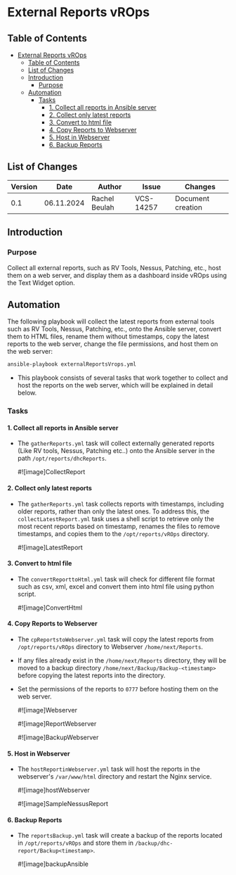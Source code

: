 # External Reports vROps

## Table of Contents
- [External Reports vROps](#External-Reports-vROps)
  - [Table of Contents](#table-of-contents)
  - [List of Changes](#list-of-changes)
  - [Introduction](#introduction)
    - [Purpose](#Scope)
  - [Automation](#Automation)
    - [Tasks](#Tasks)
      - [1. Collect all reports in Ansible server](#Collect-all-reports-in-Ansible-server)
      - [2. Collect only latest reports](#Collect-only-latest-reports)
      - [3. Convert to html file](#Convert-to-html-file)
      - [4. Copy Reports to Webserver](#Copy-Reports-to-Webserver)
      - [5. Host in Webserver](#Host-in-Webserver)
      - [6. Backup Reports](#Backup-Reports)
   
## List of Changes

| Version | Date       | Author       | Issue    | Changes           |
|---------|------------|--------------|----------|-------------------|
| 0.1     | 06.11.2024 | Rachel Beulah | VCS-14257| Document creation |

## Introduction

### Purpose

Collect all external reports, such as RV Tools, Nessus, Patching, etc., host them on a web server, and display them as a dashboard inside vROps using the Text Widget option.

## Automation

The following playbook will collect the latest reports from external tools such as RV Tools, Nessus, Patching, etc., onto the Ansible server, convert them to HTML files, rename them without timestamps, copy the latest reports to the web server, change the file permissions, and host them on the web server:

```markdown
ansible-playbook externalReportsVrops.yml
```

 - This playbook consists of several tasks that work together to collect and host the reports on the web server, which will be explained in detail below.

### Tasks

#### 1. Collect all reports in Ansible server

- The ```gatherReports.yml``` task will collect externally generated reports (Like RV tools, Nessus, Patching etc..) onto the Ansible server in the path ```/opt/reports/dhcReports```.

  #![image]CollectReport

#### 2. Collect only latest reports

 - The ```gatherReports.yml``` task collects reports with timestamps, including older reports, rather than only the latest ones. To address this, the ```collectLatestReport.yml``` task uses a shell script to retrieve only the most recent reports based on timestamp, renames the files to remove timestamps, and copies them to the ```/opt/reports/vROps``` directory.

   #![image]LatestReport

#### 3. Convert to html file

 - The ```convertReporttoHtml.yml``` task will check for different file format such as csv, xml, excel and convert them into html file using python script.

    #![image]ConvertHtml

#### 4. Copy Reports to Webserver

 - The ```cpReportstoWebserver.yml``` task will copy the latest reports from ```/opt/reports/vROps``` directory to Webserver ```/home/next/Reports```.
 - If any files already exist in the ```/home/next/Reports``` directory, they will be moved to a backup directory ```/home/next/Backup/Backup-<timestamp>``` before copying the latest reports into the directory.
 - Set the permissions of the reports to ```0777``` before hosting them on the web server.
   
    #![image]Webserver
   
    #![image]ReportWebserver
   
    #![image]BackupWebserver

#### 5. Host in Webserver

   - The ```hostReportinWebserver.yml``` task will host the reports in the webserver's ```/var/www/html``` directory and restart the Nginx service.

     #![image]hostWebserver
     
     #![image]SampleNessusReport

#### 6. Backup Reports

- The ```reportsBackup.yml``` task will create a backup of the reports located in ```/opt/reports/vROps``` and store them in ```/backup/dhc-report/Backup<timestamp>```.

     #![image]backupAnsible
     
